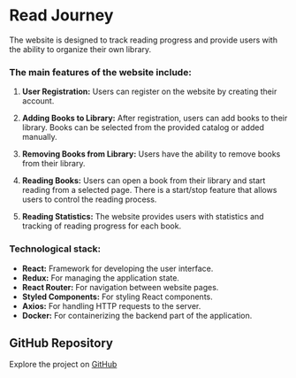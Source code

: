 # Read Journey

The website is designed to track reading progress and provide users with the ability to organize their own library.

### The main features of the website include:

1. **User Registration:** Users can register on the website by creating their account.

2. **Adding Books to Library:** After registration, users can add books to their library. Books can be selected from the provided catalog or added manually.

3. **Removing Books from Library:** Users have the ability to remove books from their library.

4. **Reading Books:** Users can open a book from their library and start reading from a selected page. There is a start/stop feature that allows users to control the reading process.

5. **Reading Statistics:** The website provides users with statistics and tracking of reading progress for each book.

### Technological stack:

- **React:** Framework for developing the user interface.
- **Redux:** For managing the application state.
- **React Router:** For navigation between website pages.
- **Styled Components:** For styling React components.
- **Axios:** For handling HTTP requests to the server.
- **Docker:** For containerizing the backend part of the application.

## GitHub Repository

Explore the project on [GitHub](zhihare.github.io/readjourney/)
